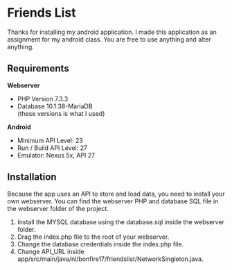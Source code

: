 Friends List
============
Thanks for installing my android application.
I made this application as an assignment for my android class.
You are free to use anything and alter anything.

## Requirements
**Webserver**
 * PHP Version 7.3.3  
 * Database 10.1.38-MariaDB  
(these versions is what I used)

**Android**
 * Minimum API Level: 23
 * Run / Build API Level: 27
 * Emulator: Nexus 5x, API 27


## Installation
Because the app uses an API to store and load data, you need to install your own webserver.
You can find the webserver PHP and database SQL file in the webserver folder of the project.
  1. Install the MYSQL database using the database.sql inside the webserver folder.
  2. Drag the index.php file to the root of your webserver.
  3. Change the database credentials inside the index.php file.
  4. Change API_URL inside app/src/main/java/nl/bonfire17/friendslist/NetworkSingleton.java.

